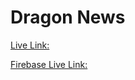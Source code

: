# Dragon News

[Live Link: ](https://dragon-news-chi.vercel.app/)

[Firebase Live Link: ](https://dragon-news-e5f09.web.app/)

